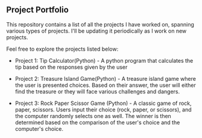 ## Project Portfolio

This repository contains a list of all the projects I have worked on, spanning various types of projects. I'll be updating it periodically as I work on new projects.

Feel free to explore the projects listed below:

- Project 1: Tip Calculator(Python) - A python program that calculates the tip based on the responses given by the user

- Project 2: Treasure Island Game(Python) - A treasure island game where the user is presented choices. Based on their answer, the user will either find the treasure or they will face various challenges and dangers.

- Project 3: Rock Paper Scissor Game (Python) - A classic game of rock, paper, scissors. Users input their choice (rock, paper, or scissors), and the computer randomly selects one as well. The winner is then determined based on the comparison of the user's choice and the computer's choice.